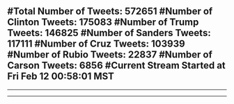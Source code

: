 #Total Number of Tweets: 572651 
#Number of Clinton Tweets: 175083
#Number of Trump Tweets: 146825
#Number of Sanders Tweets: 117111
#Number of Cruz Tweets: 103939
#Number of Rubio Tweets: 22837
#Number of Carson Tweets: 6856
#Current Stream Started at Fri Feb 12 00:58:01 MST
---
---
---
